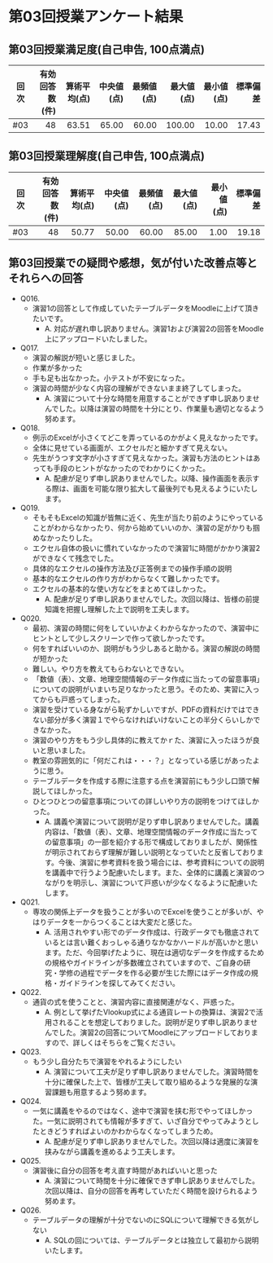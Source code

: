 # 第03回授業アンケート結果
## 第03回授業満足度(自己申告, 100点満点)
|回次|有効回答数(件)|算術平均(点)|中央値(点)|最頻値(点)|最大値(点)|最小値(点)|標準偏差|
|:---:|----:|----:|----:|----:|----:|----:|----:|
|#03|48|63.51|65.00|60.00|100.00|10.00|17.43|

## 第03回授業理解度(自己申告, 100点満点)
|回次|有効回答数(件)|算術平均(点)|中央値(点)|最頻値(点)|最大値(点)|最小値(点)|標準偏差|
|:---:|----:|----:|----:|----:|----:|----:|----:|
|#03|48|50.77|50.00|60.00|85.00|1.00|19.18|

## 第03回授業での疑問や感想，気が付いた改善点等とそれらへの回答
- Q016.
  - 演習1の回答として作成していたテーブルデータをMoodleに上げて頂きたいです。
    - A. 対応が遅れ申し訳ありません。演習1および演習2の回答をMoodle上にアップロードいたしました。
- Q017.
  - 演習の解説が短いと感じました。
  - 作業が多かった
  - 手も足も出なかった。小テストが不安になった。
  - 演習の時間が少なく内容の理解ができないまま終了してしまった。
    - A. 演習について十分な時間を用意することができず申し訳ありませんでした。以降は演習の時間を十分にとり、作業量も適切となるよう努めます。
- Q018.
  - 例示のExcelが小さくてどこを弄っているのかがよく見えなかったです。
  - 全体に見せている画面が、エクセルだと細かすぎて見えない。
  - 先生がうつす文字が小さすぎて見えなかった。演習も方法のヒントはあっても手段のヒントがなかったのでわかりにくかった。
    - A. 配慮が足りず申し訳ありませんでした。以降、操作画面を表示する際は、画面を可能な限り拡大して最後列でも見えるようにいたします。
- Q019.
  - そもそもExcelの知識が皆無に近く、先生が当たり前のようにやっていることがわからなかったり、何から始めていいのか、演習の足がかりも掴めなかったりした。
  - エクセル自体の扱いに慣れていなかったので演習1に時間がかかり演習2ができなくて残念でした。
  - 具体的なエクセルの操作方法及び正答例までの操作手順の説明
  - 基本的なエクセルの作り方がわからなくて難しかったです。
  - エクセルの基本的な使い方などをまとめてほしかった。
    - A. 配慮が足りず申し訳ありませんでした。次回以降は、皆様の前提知識を把握し理解した上で説明を工夫します。
- Q020.
  - 最初、演習の時間に何をしていいかよくわからなかったので、演習中にヒントとして少しスクリーンで作って欲しかったです。
  - 何をすればいいのか、説明がもう少しあると助かる。演習の解説の時間が短かった
  - 難しい。やり方を教えてもらわないとできない。
  - 「数値（表）、文章、地理空間情報のデータ作成に当たっての留意事項」についての説明がいまいち足りなかったと思う。そのため、実習に入ってからも戸惑ってしまった。
  - 演習を受けている身ながら恥ずかしいですが、PDFの資料だけではできない部分が多く演習１でやらなければいけないことの半分くらいしかできなかった。
  - 演習のやり方をもう少し具体的に教えてかｒた、演習に入ったほうが良いと思いました。
  - 教室の雰囲気的に「何だこれは・・・？」となっている感じがあったように思う。
  - テーブルデータを作成する際に注意する点を演習前にもう少し口頭で解説してほしかった。
  - ひとつひとつの留意事項についての詳しいやり方の説明をつけてほしかった。
    - A. 講義や演習について説明が足りず申し訳ありませんでした。講義内容は、「数値（表）、文章、地理空間情報のデータ作成に当たっての留意事項」の一部を紹介する形で構成しておりましたが、関係性が明示されておらず理解が難しい説明となっていたと反省しております。今後、演習に参考資料を扱う場合には、参考資料についての説明を講義中で行うよう配慮いたします。また、全体的に講義と演習のつながりを明示し、演習について戸惑いが少なくなるように配慮いたします。
- Q021.
  - 専攻の関係上データを扱うことが多いのでExcelを使うことが多いが、やはりデータを一からつくることは大変だと感じた。
    - A. 活用されやすい形でのデータ作成は、行政データでも徹底されているとは言い難くおっしゃる通りなかなかハードルが高いかと思います。ただ、今回挙げたように、現在は適切なデータを作成するための規格やガイドラインが多数確立されていますので、ご自身の研究・学修の過程でデータを作る必要が生じた際にはデータ作成の規格・ガイドラインを探してみてください。
- Q022.
  - 通貨の式を使うことと、演習内容に直接関連がなく、戸惑った。
    - A. 例として挙げたVlookup式による通貨レートの換算は、演習2で活用されることを想定しておりました。説明が足りず申し訳ありませんでした。演習2の回答についてMoodleにアップロードしておりますので、詳しくはそちらをご覧ください。
- Q023.
  - もう少し自分たちで演習をやれるようにしたい
    - A. 演習について工夫が足りず申し訳ありませんでした。演習時間を十分に確保した上で、皆様が工夫して取り組めるような発展的な演習課題も用意するよう努めます。
- Q024.
  - 一気に講義をやるのではなく、途中で演習を挟む形でやってほしかった。一気に説明されても情報が多すぎて、いざ自分でやってみようとしたときどうすればよいのかわからなくなってしまうため。
    - A. 配慮が足りず申し訳ありませんでした。次回以降は適度に演習を挟みながら講義を進めるよう工夫します。
- Q025.
  - 演習後に自分の回答を考え直す時間があればいいと思った
    - A. 演習について時間を十分に確保できず申し訳ありませんでした。次回以降は、自分の回答を再考していただく時間を設けられるよう努めます。
- Q026.
  - テーブルデータの理解が十分でないのにSQLについて理解できる気がしない
    - A. SQLの回については、テーブルデータとは独立して最初から説明いたします。
